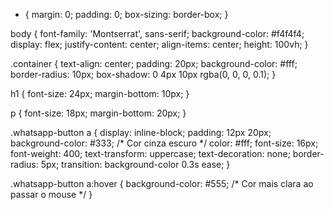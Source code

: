* {
  margin: 0;
  padding: 0;
  box-sizing: border-box;
}

body {
  font-family: 'Montserrat', sans-serif;
  background-color: #f4f4f4;
  display: flex;
  justify-content: center;
  align-items: center;
  height: 100vh;
}

.container {
  text-align: center;
  padding: 20px;
  background-color: #fff;
  border-radius: 10px;
  box-shadow: 0 4px 10px rgba(0, 0, 0, 0.1);
}

h1 {
  font-size: 24px;
  margin-bottom: 10px;
}

p {
  font-size: 18px;
  margin-bottom: 20px;
}

.whatsapp-button a {
  display: inline-block;
  padding: 12px 20px;
  background-color: #333; /* Cor cinza escuro */
  color: #fff;
  font-size: 16px;
  font-weight: 400;
  text-transform: uppercase;
  text-decoration: none;
  border-radius: 5px;
  transition: background-color 0.3s ease;
}

.whatsapp-button a:hover {
  background-color: #555; /* Cor mais clara ao passar o mouse */
}
